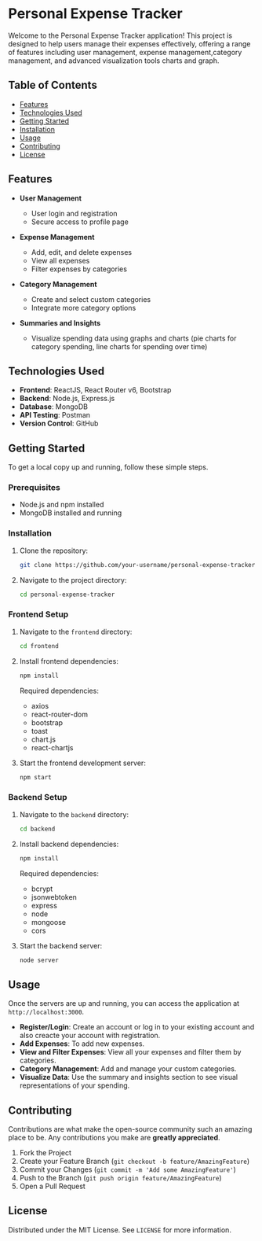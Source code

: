 # Personal Expense Tracker

Welcome to the Personal Expense Tracker application! This project is designed to help users manage their expenses effectively, offering a range of features including user management, 
expense management,category management, and advanced visualization tools charts and graph.

## Table of Contents

- [Features](#features)
- [Technologies Used](#technologies-used)
- [Getting Started](#getting-started)
- [Installation](#installation)
- [Usage](#usage)
- [Contributing](#contributing)
- [License](#license)

## Features

- **User Management**
  - User login and registration
  - Secure access to profile page

- **Expense Management**
  - Add, edit, and delete expenses
  - View all expenses
  - Filter expenses by categories

- **Category Management**
  - Create and select custom categories
  - Integrate more category options

- **Summaries and Insights**
  - Visualize spending data using graphs and charts (pie charts for category spending, line charts for spending over time)

## Technologies Used

- **Frontend**: ReactJS, React Router v6, Bootstrap
- **Backend**: Node.js, Express.js
- **Database**: MongoDB
- **API Testing**: Postman
- **Version Control**: GitHub

## Getting Started

To get a local copy up and running, follow these simple steps.

### Prerequisites

- Node.js and npm installed
- MongoDB installed and running

### Installation

1. Clone the repository:
    ```bash
    git clone https://github.com/your-username/personal-expense-tracker.git
    ```

2. Navigate to the project directory:
    ```bash
    cd personal-expense-tracker
    ```

### Frontend Setup

1. Navigate to the `frontend` directory:
    ```bash
    cd frontend
    ```

2. Install frontend dependencies:
    ```bash
    npm install
    ```

    Required dependencies:
    - axios
    - react-router-dom
    - bootstrap
    - toast
    - chart.js
    - react-chartjs

3. Start the frontend development server:
    ```bash
    npm start
    ```

### Backend Setup

1. Navigate to the `backend` directory:
    ```bash
    cd backend
    ```

2. Install backend dependencies:
    ```bash
    npm install
    ```

    Required dependencies:
    - bcrypt
    - jsonwebtoken
    - express
    - node
    - mongoose
    - cors

3. Start the backend server:
    ```bash
    node server
    ```

## Usage

Once the servers are up and running, you can access the application at `http://localhost:3000`. 

- **Register/Login**: Create an account or log in to your existing account and also creacte your account with registration.
- **Add Expenses**: To add new expenses.
- **View and Filter Expenses**: View all your expenses and filter them by categories.
- **Category Management**: Add and manage your custom categories.
- **Visualize Data**: Use the summary and insights section to see visual representations of your spending.

## Contributing

Contributions are what make the open-source community such an amazing place to be. Any contributions you make are **greatly appreciated**.

1. Fork the Project
2. Create your Feature Branch (`git checkout -b feature/AmazingFeature`)
3. Commit your Changes (`git commit -m 'Add some AmazingFeature'`)
4. Push to the Branch (`git push origin feature/AmazingFeature`)
5. Open a Pull Request

## License

Distributed under the MIT License. See `LICENSE` for more information.

